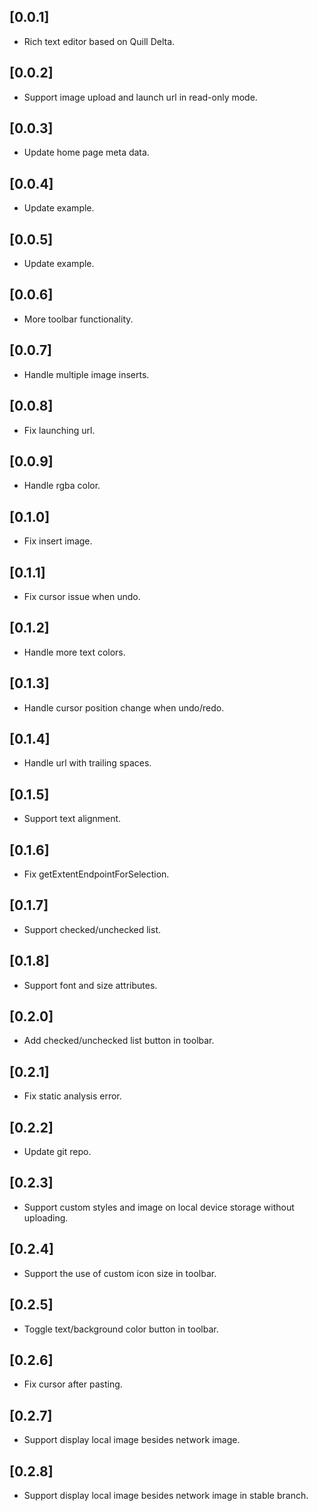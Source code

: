 ## [0.0.1]

* Rich text editor based on Quill Delta.

## [0.0.2]
* Support image upload and launch url in read-only mode.

## [0.0.3]
* Update home page meta data.

## [0.0.4]
* Update example.

## [0.0.5]
* Update example.

## [0.0.6]
* More toolbar functionality.

## [0.0.7]
* Handle multiple image inserts.

## [0.0.8]
* Fix launching url.

## [0.0.9]
* Handle rgba color.

## [0.1.0]
* Fix insert image.

## [0.1.1]
* Fix cursor issue when undo.

## [0.1.2]
* Handle more text colors.

## [0.1.3]
* Handle cursor position change when undo/redo.

## [0.1.4]
* Handle url with trailing spaces.

## [0.1.5]
* Support text alignment.

## [0.1.6]
* Fix getExtentEndpointForSelection.

## [0.1.7]
* Support checked/unchecked list.

## [0.1.8]
* Support font and size attributes.

## [0.2.0]
* Add checked/unchecked list button in toolbar.

## [0.2.1]
* Fix static analysis error.

## [0.2.2]
* Update git repo.

## [0.2.3]
* Support custom styles and image on local device storage without uploading.

## [0.2.4]
* Support the use of custom icon size in toolbar.

## [0.2.5]
* Toggle text/background color button in toolbar.

## [0.2.6]
* Fix cursor after pasting.

## [0.2.7]
* Support display local image besides network image.

## [0.2.8]
* Support display local image besides network image in stable branch.